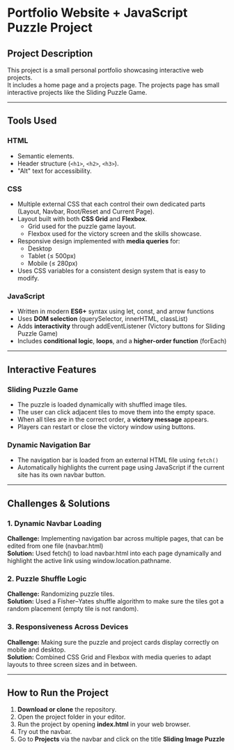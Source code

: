 # Portfolio Website + JavaScript Puzzle Project

## Project Description
This project is a small personal portfolio showcasing interactive web projects.  
It includes a home page and a projects page. The projects page has small interactive projects like the Sliding Puzzle Game.

---

## Tools Used

### **HTML**
- Semantic elements.
- Header structure (`<h1>`, `<h2>`, `<h3>`).
- "Alt" text for accessibility.

### **CSS**
- Multiple external CSS that each control their own dedicated parts (Layout, Navbar, Root/Reset and Current Page).
- Layout built with both **CSS Grid** and **Flexbox**.
  - Grid used for the puzzle game layout.
  - Flexbox used for the victory screen and the skills showcase.
- Responsive design implemented with **media queries** for:
  - Desktop
  - Tablet (≤ 500px)
  - Mobile (≤ 280px)
- Uses CSS variables for a consistent design system that is easy to modify.

### **JavaScript**
- Written in modern **ES6+** syntax using let, const, and arrow functions
- Uses **DOM selection** (querySelector, innerHTML, classList)
- Adds **interactivity** through addEventListener (Victory buttons for Sliding Puzzle Game)
- Includes **conditional logic**, **loops**, and a **higher-order function** (forEach)

---

## Interactive Features

### **Sliding Puzzle Game**
- The puzzle is loaded dynamically with shuffled image tiles.
- The user can click adjacent tiles to move them into the empty space.
- When all tiles are in the correct order, a **victory message** appears.
- Players can restart or close the victory window using buttons.

### **Dynamic Navigation Bar**
- The navigation bar is loaded from an external HTML file using `fetch()`
- Automatically highlights the current page using JavaScript if the current site has its own navbar button.

---

## Challenges & Solutions

### **1. Dynamic Navbar Loading**
**Challenge:** Implementing navigation bar across multiple pages, that can be edited from one file (navbar.html)  
**Solution:** Used fetch() to load navbar.html into each page dynamically and highlight the active link using window.location.pathname.

### **2. Puzzle Shuffle Logic**
**Challenge:** Randomizing puzzle tiles.  
**Solution:** Used a Fisher–Yates shuffle algorithm to make sure the tiles got a random placement (empty tile is not random).

### **3. Responsiveness Across Devices**
**Challenge:** Making sure the puzzle and project cards display correctly on mobile and desktop.  
**Solution:** Combined CSS Grid and Flexbox with media queries to adapt layouts to three screen sizes and in between.

---

## How to Run the Project

1. **Download or clone** the repository.
2. Open the project folder in your editor.
3. Run the project by opening **index.html** in your web browser.
4. Try out the navbar.
5. Go to **Projects** via the navbar and click on the title **Sliding Image Puzzle**
